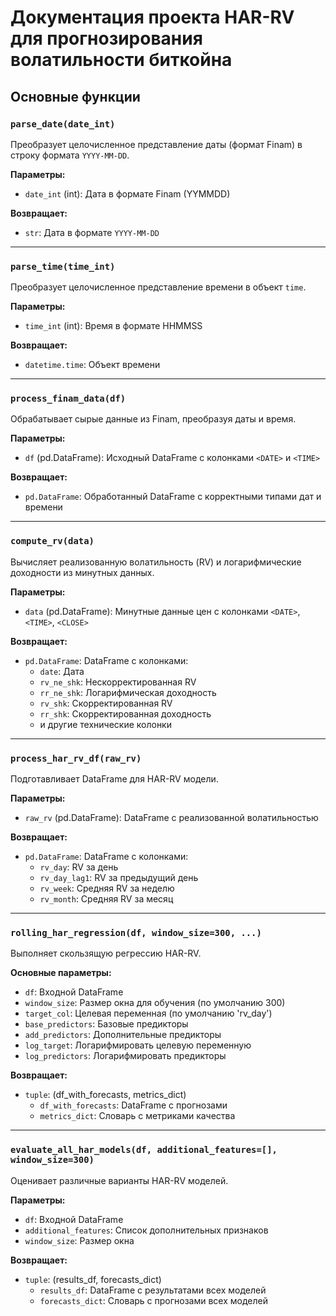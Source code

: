 # Документация проекта HAR-RV для прогнозирования волатильности биткойна

## Основные функции

### `parse_date(date_int)`
Преобразует целочисленное представление даты (формат Finam) в строку формата `YYYY-MM-DD`.

**Параметры:**
- `date_int` (int): Дата в формате Finam (YYMMDD)

**Возвращает:**
- `str`: Дата в формате `YYYY-MM-DD`

---

### `parse_time(time_int)`
Преобразует целочисленное представление времени в объект `time`.

**Параметры:**
- `time_int` (int): Время в формате HHMMSS

**Возвращает:**
- `datetime.time`: Объект времени

---

### `process_finam_data(df)`
Обрабатывает сырые данные из Finam, преобразуя даты и время.

**Параметры:**
- `df` (pd.DataFrame): Исходный DataFrame с колонками `<DATE>` и `<TIME>`

**Возвращает:**
- `pd.DataFrame`: Обработанный DataFrame с корректными типами дат и времени

---

### `compute_rv(data)`
Вычисляет реализованную волатильность (RV) и логарифмические доходности из минутных данных.

**Параметры:**
- `data` (pd.DataFrame): Минутные данные цен с колонками `<DATE>`, `<TIME>`, `<CLOSE>`

**Возвращает:**
- `pd.DataFrame`: DataFrame с колонками:
  - `date`: Дата
  - `rv_ne_shk`: Нескорректированная RV
  - `rr_ne_shk`: Логарифмическая доходность
  - `rv_shk`: Скорректированная RV
  - `rr_shk`: Скорректированная доходность
  - и другие технические колонки

---

### `process_har_rv_df(raw_rv)`
Подготавливает DataFrame для HAR-RV модели.

**Параметры:**
- `raw_rv` (pd.DataFrame): DataFrame с реализованной волатильностью

**Возвращает:**
- `pd.DataFrame`: DataFrame с колонками:
  - `rv_day`: RV за день
  - `rv_day_lag1`: RV за предыдущий день
  - `rv_week`: Средняя RV за неделю
  - `rv_month`: Средняя RV за месяц

---

### `rolling_har_regression(df, window_size=300, ...)`
Выполняет скользящую регрессию HAR-RV.

**Основные параметры:**
- `df`: Входной DataFrame
- `window_size`: Размер окна для обучения (по умолчанию 300)
- `target_col`: Целевая переменная (по умолчанию 'rv_day')
- `base_predictors`: Базовые предикторы
- `add_predictors`: Дополнительные предикторы
- `log_target`: Логарифмировать целевую переменную
- `log_predictors`: Логарифмировать предикторы

**Возвращает:**
- `tuple`: (df_with_forecasts, metrics_dict)
  - `df_with_forecasts`: DataFrame с прогнозами
  - `metrics_dict`: Словарь с метриками качества

---

### `evaluate_all_har_models(df, additional_features=[], window_size=300)`
Оценивает различные варианты HAR-RV моделей.

**Параметры:**
- `df`: Входной DataFrame
- `additional_features`: Список дополнительных признаков
- `window_size`: Размер окна

**Возвращает:**
- `tuple`: (results_df, forecasts_dict)
  - `results_df`: DataFrame с результатами всех моделей
  - `forecasts_dict`: Словарь с прогнозами всех моделей
